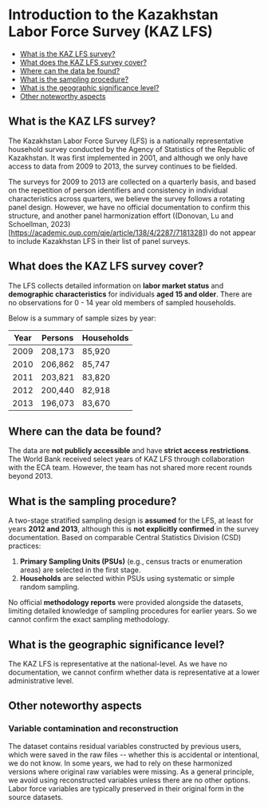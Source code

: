 # Introduction to the Kazakhstan Labor Force Survey (KAZ LFS)

- [What is the KAZ LFS survey?](#what-is-the-kaz-lfs-survey)
- [What does the KAZ LFS survey cover?](#what-does-the-kaz-lfs-survey-cover)
- [Where can the data be found?](#where-can-the-data-be-found)
- [What is the sampling procedure?](#what-is-the-sampling-procedure)
- [What is the geographic significance level?](#what-is-the-geographic-significance-level)
- [Other noteworthy aspects](#other-noteworthy-aspects)


## What is the KAZ LFS survey?

The Kazakhstan Labor Force Survey (LFS) is a nationally representative household survey conducted by the Agency of Statistics of the Republic of Kazakhstan. It was first implemented in 2001, and although we only have access to data from 2009 to 2013, the survey continues to be fielded.

The surveys for 2009 to 2013 are collected on a quarterly basis, and based on the repetition of person identifiers and consistency in individual characteristics across quarters, we believe the survey follows a rotating panel design. However, we have no official documentation to confirm this structure, and another panel harmonization effort ((Donovan, Lu and Schoellman, 2023)[https://academic.oup.com/qje/article/138/4/2287/7181328]) do not appear to include Kazakhstan LFS in their list of panel surveys.

## What does the KAZ LFS survey cover?

The LFS collects detailed information on **labor market status** and **demographic characteristics** for individuals **aged 15 and older**. There are no observations for 0 - 14 year old members of sampled households.

Below is a summary of sample sizes by year:

| Year | Persons | Households |
|------|---------|------------|
| 2009 | 208,173 | 85,920     |
| 2010 | 206,862 | 85,747     |
| 2011 | 203,821 | 83,820     |
| 2012 | 200,440 | 82,918     |
| 2013 | 196,073 | 83,670     |


## Where can the data be found?

The data are **not publicly accessible** and have **strict access restrictions**. The World Bank received select years of KAZ LFS through collaboration with the ECA team. However, the team has not shared more recent rounds beyond 2013.

## What is the sampling procedure?

A two-stage stratified sampling design is **assumed** for the LFS, at least for years **2012 and 2013**, although this is **not explicitly confirmed** in the survey documentation. Based on comparable Central Statistics Division (CSD) practices:
1. **Primary Sampling Units (PSUs)** (e.g., census tracts or enumeration areas) are selected in the first stage.
2. **Households** are selected within PSUs using systematic or simple random sampling.

No official **methodology reports** were provided alongside the datasets, limiting detailed knowledge of sampling procedures for earlier years. So we cannot confirm the exact sampling methodology.

## What is the geographic significance level?

The KAZ LFS is representative at the national-level. As we have no documentation, we cannot confirm whether data is representative at a lower administrative level.

## Other noteworthy aspects

### Variable contamination and reconstruction

The dataset contains residual variables constructed by previous users, which were saved in the raw files -- whether this is accidental or intentional, we do not know. In some years, we had to rely on these harmonized versions where original raw variables were missing. As a general principle, we avoid using reconstructed variables unless there are no other options. Labor force variables are typically preserved in their original form in the source datasets.

